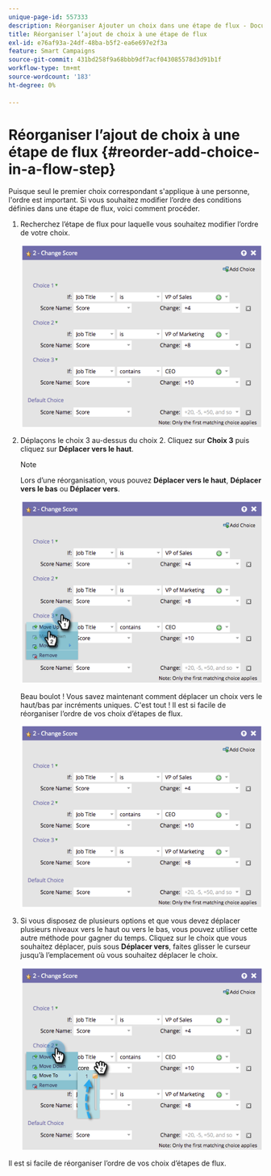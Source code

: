 ```yaml
---
unique-page-id: 557333
description: Réorganiser Ajouter un choix dans une étape de flux - Documents Marketo - Documentation du produit
title: Réorganiser l’ajout de choix à une étape de flux
exl-id: e76af93a-24df-48ba-b5f2-ea6e697e2f3a
feature: Smart Campaigns
source-git-commit: 431bd258f9a68bbb9df7acf043085578d3d91b1f
workflow-type: tm+mt
source-wordcount: '183'
ht-degree: 0%

---
```


# Réorganiser l’ajout de choix à une étape de flux {#reorder-add-choice-in-a-flow-step}

Puisque seul le premier choix correspondant s&#39;applique à une personne, l&#39;ordre est important. Si vous souhaitez modifier l’ordre des conditions définies dans une étape de flux, voici comment procéder.

1. Recherchez l’étape de flux pour laquelle vous souhaitez modifier l’ordre de votre choix.

   ![](assets/one.png)

1. Déplaçons le choix 3 au-dessus du choix 2. Cliquez sur **Choix 3** puis cliquez sur **Déplacer vers le haut**.

   >[!NOTE]
   >
   >Lors d’une réorganisation, vous pouvez **Déplacer vers le haut**, **Déplacer vers le bas** ou **Déplacer vers**.

   ![](assets/two.png)

   Beau boulot ! Vous savez maintenant comment déplacer un choix vers le haut/bas par incréments uniques. C&#39;est tout ! Il est si facile de réorganiser l’ordre de vos choix d’étapes de flux.

   ![](assets/three.png)

1. Si vous disposez de plusieurs options et que vous devez déplacer plusieurs niveaux vers le haut ou vers le bas, vous pouvez utiliser cette autre méthode pour gagner du temps. Cliquez sur le choix que vous souhaitez déplacer, puis sous **Déplacer vers**, faites glisser le curseur jusqu’à l’emplacement où vous souhaitez déplacer le choix.

   ![](assets/four.png)

Il est si facile de réorganiser l’ordre de vos choix d’étapes de flux.
